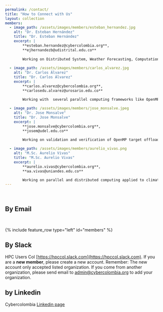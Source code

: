 ```yaml
---
permalink: /contact/
title: "How to Connect with Us"
layout: collection
members:
  - image_path: /assets/images/members/esteban_hernandez.jpg
    alt: "Dr. Esteban Hernández"
    title: "Dr. Esteban Hernández"
    excerpt: |
        **esteban.hernandez@cybercolombia.org**,
        **ejhernandezb@udistrital.edu.co**
        
        Working on Distributed System, Weather Forecasting, Computational Molecular Dynamics and HPC on Cloud.
  
  - image_path: /assets/images/members/carlos_alvarez.jpg
    alt: "Dr. Carlos Álvarez"
    title: "Dr. Carlos Álvarez"
    excerpt: |
        **carlos.alvarez@cybercolombia.org**,
        **carlosedu.alvarez@urosario.edu.co**

        Working with  several parallel computing frameworks like OpenMP, MPI and Cuda. 
 
  - image_path: /assets/images/members/jose_monsalve.jpeg
    alt: "Dr. Jose Monsalve"
    title: "Dr. Jose Monsalve"
    excerpt: |
        **jose.monsalve@cybercolombia.org**,
        **josem@udel.edu.co**

        Working on validation and verification of OpenMP target offloading, as well as with OpenACC programming targetting CPU and heterogeneous systems based on GPGPUs.
  
  - image_path: /assets/images/members/aurelio_vivas.png
    alt: "M.Sc. Aurelio Vivas"
    title: "M.Sc. Aurelio Vivas"
    excerpt: |
        **aurelio.vivas@cybercolombia.org**,
        **aa.vivas@uniandes.edu.co**

        Working on parallel and distributed computing applied to climate modelling, molecular dynamics and large-scale satellite image processing. satellite image processing.
---
```


<br>

## By Email

<br>

{% include feature_row type="left" id="members" %}

## By Slack
HPC Users Col [https://hpccol.slack.com](https://hpccol.slack.com). If you are a  **new member**, please create a new account. 
Remember: The new account only  accepted  listed organization. If you come from another organization, please send email 
to [admin@cybercolombia.org](mailto:admin@cybercolombia.org)  to add your organization. 

## by Linkedin

Cybercolombia [Linkedin page](https://www.linkedin.com/company/76894044/)
<br>
